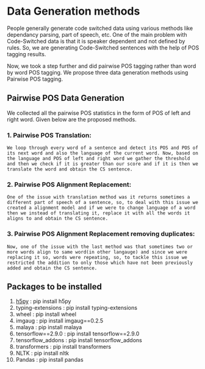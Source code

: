 # Data Generation methods

People generally generate code switched data using various methods like dependancy parsing, part of speech, etc. One of the main problem with Code-Switched data is that it is speaker dependent and not defined by rules. So, we are generating Code-Switched sentences with the help of POS tagging results.

Now, we took a step further and did pairwise POS tagging rather than word by word POS tagging. We propose three data generation methods using Pairwise POS tagging.  

## Pairwise POS Data Generation
We collected all the pairwise POS statistics in the form of POS of left and right word. Given below are the proposed methods.
### 1. Pairwise POS Translation: 
    We loop through every word of a sentence and detect its POS and POS of its next word and also the language of the current word. Now, based on the language and POS of left and right word we gather the threshold and then we check if it is greater than our score and if it is then we translate the word and obtain the CS sentence.

### 2. Pairwise POS Alignment Replacement:
    One of the issue with translation method was it returns sometimes a different part of speech of a sentence, so, to deal with this issue we created a alignment model and if we were to change language of a word then we instead of translating it, replace it with all the words it aligns to and obtain the CS sentence.

### 3. Pairwise POS Alignment Replacement removing duplicates:
    Now, one of the issue with the last method was that sometimes two or more words align to same word(in other langauge) and since we were replacing it so, words were repeating, so, to tackle this issue we restricted the addition to only those which have not been previously added and obtain the CS sentence.

## Packages to be installed 
1. [h5py](https://pypi.org/project/h5py/)              :  pip install h5py
2. typing-extensions :  pip install typing-extensions
3. wheel             :  pip install wheel
4. imgaug            :  pip install imgaug==0.2.5
5. malaya            :  pip install malaya
6. tensorflow==2.9.0 :  pip install tensorflow==2.9.0
7. tensorflow_addons :  pip install tensorflow_addons
8. transformers      :  pip install transformers
9. NLTK              :  pip install nltk
10. Pandas           :  pip install pandas